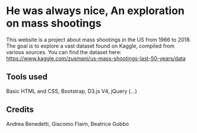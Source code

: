 # He was always nice, An exploration on mass shootings
This website is a project about mass shootings in the US from 1966 to 2018. The goal is to explore a vast dataset found on Kaggle, compiled from various sources. You can find the dataset here: https://www.kaggle.com/zusmani/us-mass-shootings-last-50-years/data
## Tools used
Basic HTML and CSS, Bootstrap, D3.js V4, jQuery (...)
## Credits
Andrea Benedetti, Giacomo Flaim, Beatrice Gobbo

